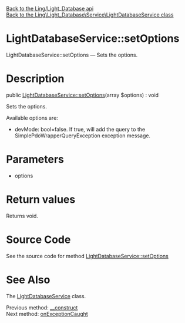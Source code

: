 [Back to the Ling/Light_Database api](https://github.com/lingtalfi/Light_Database/blob/master/doc/api/Ling/Light_Database.md)<br>
[Back to the Ling\Light_Database\Service\LightDatabaseService class](https://github.com/lingtalfi/Light_Database/blob/master/doc/api/Ling/Light_Database/Service/LightDatabaseService.md)


LightDatabaseService::setOptions
================



LightDatabaseService::setOptions — Sets the options.




Description
================


public [LightDatabaseService::setOptions](https://github.com/lingtalfi/Light_Database/blob/master/doc/api/Ling/Light_Database/Service/LightDatabaseService/setOptions.md)(array $options) : void




Sets the options.

Available options are:

- devMode: bool=false.
     If true, will add the query to the SimplePdoWrapperQueryException exception message.




Parameters
================


- options

    


Return values
================

Returns void.








Source Code
===========
See the source code for method [LightDatabaseService::setOptions](https://github.com/lingtalfi/Light_Database/blob/master/Service/LightDatabaseService.php#L46-L49)


See Also
================

The [LightDatabaseService](https://github.com/lingtalfi/Light_Database/blob/master/doc/api/Ling/Light_Database/Service/LightDatabaseService.md) class.

Previous method: [__construct](https://github.com/lingtalfi/Light_Database/blob/master/doc/api/Ling/Light_Database/Service/LightDatabaseService/__construct.md)<br>Next method: [onExceptionCaught](https://github.com/lingtalfi/Light_Database/blob/master/doc/api/Ling/Light_Database/Service/LightDatabaseService/onExceptionCaught.md)<br>

